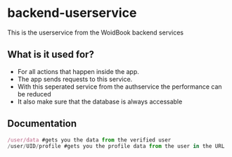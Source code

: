 # backend-userservice
This is the userservice from the WoidBook backend services

## What is it used for?
- For all actions that happen inside the app.
- The app sends requests to this service.
- With this seperated service from the authservice the performance can be reduced
- It also make sure that the database is always accessable

## Documentation
``` javascript
/user/data #gets you the data from the verified user
/user/UID/profile #gets you the profile data from the user in the URL 

```